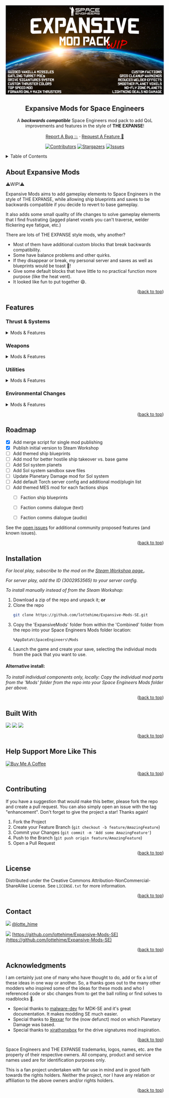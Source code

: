 <a name="readme-top"></a>

<!-- PROJECT HEADER -->
<br />
<div align="center">
  <a href="https://github.com/lottehime/Expansive-Mods-SE">
    <img src="images/thumb_banner.png" alt="Logo">
  </a>

  <h2 align="center">Expansive Mods for Space Engineers</h2>

  <p align="center">
    A <b><i>backwards compatible</i></b> Space Engineers mod pack to add QoL improvements and features in the style of <strong>THE EXPANSE</strong>!
    <br><br />
    <a href="https://github.com/lottehime/Expansive-Mods-SE/issues">Report A Bug 💥</a>
    ·
    <a href="https://github.com/lottehime/Expansive-Mods-SE/issues">Request A Feature 🚀</a>
  </p>
</div>

<div align="center">

[![Contributors][contributors-shield]][contributors-url] [![Stargazers][stars-shield]][stars-url] [![Issues][issues-shield]][issues-url] 

[contributors-shield]: https://img.shields.io/github/contributors/lottehime/Expansive-Mods-SE.svg?style=for-the-badge
[contributors-url]: https://github.com/lottehime/Expansive-Mods-SE/graphs/contributors
[stars-shield]: https://img.shields.io/github/stars/lottehime/Expansive-Mods-SE.svg?style=for-the-badge
[stars-url]: https://github.com/lottehime/Expansive-Mods-SE/stargazers
[issues-shield]: https://img.shields.io/github/issues/lottehime/Expansive-Mods-SE.svg?style=for-the-badge
[issues-url]: https://github.com/lottehime/Expansive-Mods-SE/issues
<!--
[license-shield]: https://img.shields.io/github/license/lottehime/Expansive-Mods-SE.svg?style=for-the-badge
[license-url]: https://github.com/lottehime/Expansive-Mods-SE/blob/master/LICENSE.txt
-->

</div>

<!-- TABLE OF CONTENTS -->
<details>
  <summary>Table of Contents</summary>
  <ol>
    <li><a href="#about-expansive-mods">About Expansive Mods</a></li>
    <li><a href="#features">Features</a></li>
    <li><a href="#roadmap">Roadmap</a></li>
    <li><a href="#installation">Installation</a></li>
    <li><a href="#built-with">Built With</a></li>
    <li><a href="#contributing">Contributing</a></li>
    <li><a href="#license">License</a></li>
    <li><a href="#contact">Contact</a></li>
    <li><a href="#acknowledgments">Acknowledgments</a></li>
  </ol>
</details>


<!-- ABOUT -->
## About Expansive Mods

⚠️WIP!⚠️

Expansive Mods aims to add gameplay elements to Space Engineers in the style of THE EXPANSE, while allowing ship blueprints and saves to be backwards compatible if you decide to revert to base gameplay.

It also adds some small quality of life changes to solve gameplay elements that I find frustrating (jagged planet voxels you can't traverse, welder flickering eye fatigue, etc.)

There are lots of THE EXPANSE style mods, why another?
* Most of them have additional custom blocks that break backwards compatibility.
* Some have balance problems and other quirks.
* If they disappear or break, my personal server and saves as well as blueprints would be toast 🍞!
* Give some default blocks that have little to no practical function more purpose (like the heat vent).
* It looked like fun to put together 😄.

<p align="right">(<a href="#readme-top">back to top</a>)</p>


<!-- FEATURES -->
## Features

### Thrust & Systems
<details>
  <summary>Mods & Features</summary>

#### 1. Custom Thruster Flame Colors:
```
ExpansiveThrustColor
```
* Blue for large thrusters for both grid sizes (to represent fusion drives).
* Transparent white for small thrusters for both grid sizes (to represent RCS thrusters).

#### 2. Higher Top Speed:
```
ExpansiveThrustTopSpeed
```
* Small grid max speed changed to 350m/s for more reasonable travel speeds without breaking game physics.
* Large grid max speed changed to 300m/s for more reasonable travel speeds without breaking game physics.

#### 3. Drive Signatures System:
```
ExpansiveThrustDriveSigs
```
* Beacon blocks are required on ships. They are used to transmit drive signatures.
* Thrusters produce a thermal load that combines to produce a signature strength (beacon text for size of signature and distance of beacon broadcast.
* Heat Vent blocks help to reduce a thermal signature.
* Non-ship grids, or atmospheric grids have custom non-ship signatures.
* Beacons have an anti-tamper feature to stop players from tampering with signatures.
* Antennae can be used as transponders to broadcast a ship name with the signature, or run without an ID.
* Antennae are free to be used to display comms text as ship name broadcast can be done via the beacon per above.
* Large thrusters placed / built in a direction other than forward are disabled.
* Large thrusters (main drives) are turned off at init for safety.

</details>

### Weapons
<details>
  <summary>Mods & Features</summary>

#### 5. Gatling Turret PDCs:
```
ExpansiveWeaponsPDC
```
* The fire rate of gatling turrets, gatling guns and interior turrets has been increased to enable them to more reliably strike incoming missiles, allowing them to function as PDCs.
* The damage has been reduced on them, so that the same DPS is achieved, keeping the balance more or less the same for backwards compatibility.
* Tracers have been added to Small Cal, Pistol Cal, Large Cal and Autocannon Shell ammo based guns for a better gameplay experience, and for visuals.

#### 6. Guided Missiles (Torpedos):
```
ExpansiveWeaponsGuidedMissiles
```
* Vanilla missiles can act as aimed or guided missiles.
* Locking a target will convert missiles to guided missiles so that they can act as guided torpedos.
* The missiles when locked, will arc almost instantly from the launcher, towards their target. Consider this when building! You don't want to not have enough clearance, or fire from a wrong facing launcher and torpedo yourself!
* When a target is not locked, they will return to the default aimed missile system.
* Missile max speed is increased to 340m/s to avoid collision when launching at full speed. Also means small grids at max speed can outrun them, but large grid cannot and must mitigate them.
* Missile max distance before explosion increased to 2.5km.

</details>

### Utilities
<details>
  <summary>Mods & Features</summary>

#### 7. Cleanup Warning:
```
ExpansiveUtilCleanupWarning
```
* Custom cleanup warning is announced when a player enters a cockpit attached to a grid, these requirements are hard coded to match the server settings I run for this gameplay experience.
* Grids must:
  * Be larger than 20 blocks.
  * Have a beacon.
  * Not have default names.
  * Be owned by a player or NPC faction.

#### 8. Additional NPC Factions:
```
ExpansiveUtilFactions
```
* NPC factions based on THE EXPANSE are added to the save:
  * MCRN
  * UNN
  * OPA
  * Protogen
  * Tycho Manufacturing
  * Free Navy
  * Transport Union
  * Laconian Imperial Navy
  * The Underground
* Added for later NPC integration.

</details>

### Environmental Changes
<details>
  <summary>Mods & Features</summary>

#### 9. Welder Fix:
```
ExpansiveEnvWeldFix
```
* Welder flickering and effect intensity is reduced to hopefully help eye fatigue and those who may be sensitive to it.

#### 10. Disable Lightning Damage:
```
ExpansiveDisableLightningDamage
```
* Base game lightning looks neat, but it works poorly. Lightning damage is disabled because of this.

#### 11. Smooth Planet Details:
```
ExpansiveEnvSmoothPlanetDetails
```
* Surface details are removed from planets, smoothing their voxels.
* Does mute some fine detail, but arguably produces a more realistic terrain shape and makes grids behave much more reliably when moving over terrain in vehicles.

#### 12. Planetary Damage (No Fly Zones):
```
ExpansiveEnvPlanetaryDamage
```
* WIP. Intended to integrate with Sol System mod component. May be split into two parts.
* Allows for planets to be added to the code so that they have the script enabled.
* Planets with the script enabled will display a warning as a grid approaches them.
* Once a grid moves beyond the threshold, it will begin to rapidly take damage and be destroyed.
* Can be used/modified to represent no fly zones, or planets with atmospheres or other conditions that would be incredibly harmful or destructive.

</details>

<p align="right">(<a href="#readme-top">back to top</a>)</p>


<!-- ROADMAP -->
## Roadmap

- [X] Add merge script for single mod publishing
- [X] Publish initial version to Steam Workshop
- [ ] Add themed ship blueprints
- [ ] Add mod for better hostile ship takeover vs. base game
- [ ] Add Sol system planets 
- [ ] Add Sol system sandbox save files
- [ ] Update Planetary Damage mod for Sol system
- [ ] Add default Torch server config and additional mod/plugin list
- [ ] Add themed MES mod for each factions ships
    - [ ] Faction ship blueprints
    - [ ] Faction comms dialogue (text)
    - [ ] Faction comms dialogue (audio)


See the [open issues](https://github.com/lottehime/Expansive-Mods-SE/issues) for additional community proposed features (and known issues).

<p align="right">(<a href="#readme-top">back to top</a>)</p>


## Installation

_For local play, subscribe to the mod on the [Steam Workshop page.](https://steamcommunity.com/sharedfiles/filedetails/?id=3002953565)._

_For server play, add the ID (3002953565) to your server config._

_To install manually instead of from the Steam Workshop:_

1. Download a zip of the repo and unpack it; <strong>or</strong>
2. Clone the repo
   ```sh
   git clone https://github.com/lottehime/Expansive-Mods-SE.git
   ```
3. Copy the 'ExpansiveMods' folder from within the 'Combined' folder from the repo into your Space Engineers Mods folder location:
   ```
   %AppData%\SpaceEngineers\Mods
   ```
4. Launch the game and create your save, selecting the individual mods from the pack that you want to use.

#### Alternative install:
_To install individual components only, locally:_
_Copy the individual mod parts from the 'Mods' folder from the repo into your Space Engineers Mods folder per above._

<p align="right">(<a href="#readme-top">back to top</a>)</p>


<!-- BUILT WITH -->
## Built With

<a href="#">
<img src="https://img.shields.io/static/v1?message=C Sharp&logo=csharp&label=&color=239120&logoColor=white&labelColor=&style=for-the-badge" height="35"/></a>

<a href="#">
<img src="https://custom-icon-badges.demolab.com/badge/-space_engineers-grey?style=for-the-badge&logo=rocket&logoColor=white" height="35"/></a>

<a href="#">
<img src="https://custom-icon-badges.demolab.com/badge/-coffee-tan?style=for-the-badge&logo=coffee&logoColor=white" height="35"/></a>

<p align="right">(<a href="#readme-top">back to top</a>)</p>


<!-- BUY ME A COFFEE -->
## Help Support More Like This

<a href="https://www.buymeacoffee.com/lottehime" target="_blank"><img src="https://www.buymeacoffee.com/assets/img/custom_images/orange_img.png" alt="Buy Me A Coffee" style="height: 41px !important;width: 174px !important;box-shadow: 0px 3px 2px 0px rgba(190, 190, 190, 0.5) !important;-webkit-box-shadow: 0px 3px 2px 0px rgba(190, 190, 190, 0.5) !important;" ></a>

<p align="right">(<a href="#readme-top">back to top</a>)</p>

<!-- CONTRIBUTING -->
## Contributing

If you have a suggestion that would make this better, please fork the repo and create a pull request. You can also simply open an issue with the tag "enhancement".
Don't forget to give the project a star! Thanks again!

1. Fork the Project
2. Create your Feature Branch (`git checkout -b feature/AmazingFeature`)
3. Commit your Changes (`git commit -m 'Add some AmazingFeature'`)
4. Push to the Branch (`git push origin feature/AmazingFeature`)
5. Open a Pull Request

<p align="right">(<a href="#readme-top">back to top</a>)</p>



<!-- LICENSE -->
## License

Distributed under the Creative Commons Attribution-NonCommercial-ShareAlike License. See `LICENSE.txt` for more information.

<p align="right">(<a href="#readme-top">back to top</a>)</p>



<!-- CONTACT -->
## Contact

<a href="#"><img src="https://cdn.simpleicons.org/twitter/1D9BF0" height="16"/></a> [@lotte_hime](https://twitter.com/lotte_hime)

<a href="#"><img src="https://cdn.simpleicons.org/github/181717" height="16"/></a> [https://github.com/lottehime/Expansive-Mods-SE](https://github.com/lottehime/Expansive-Mods-SE)

<p align="right">(<a href="#readme-top">back to top</a>)</p>



<!-- ACKNOWLEDGMENTS -->
## Acknowledgments

I am certainly just one of many who have thought to do, add or fix a lot of these ideas in one way or another.
So, a thanks goes out to the many other modders who inspired some of the ideas for these mods and who I referenced code or sbc changes from to get the ball rolling or find solves to roadblocks 🙂.

* Special thanks to [malware-dev](https://github.com/malware-dev) for MDK-SE and it's great documentation. It makes modding SE much easier.
* Special thanks to [Rexxar](https://github.com/rexxar-tc) for the (now defunct) mod on which Planetary Damage was based.
* Special thanks to [xirathonxbox](https://steamcommunity.com/id/xirathonxbox/myworkshopfiles/?appid=244850) for the drive signatures mod inspiration.

<p align="right">(<a href="#readme-top">back to top</a>)</p>

Space Engineers and THE EXPANSE trademarks, logos, names, etc. are the property of their respective owners. All company, product and service names used are for identification purposes only.

This is a fan project undertaken with fair use in mind and in good faith towards the rights holders.
Neither the project, nor I have any relation or affiliation to the above owners and/or rights holders.

<p align="right">(<a href="#readme-top">back to top</a>)</p>
